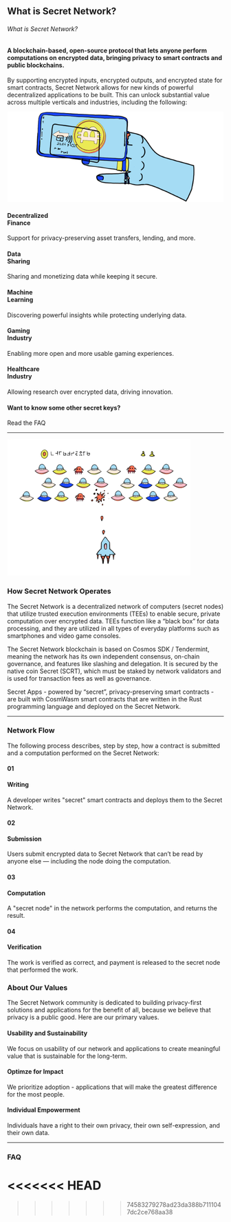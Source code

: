 <!-- Page title -->
<column>
<block>
<hero-title>

## What is Secret Network?

</hero-title>
</block>
</column>









<!-- Intro -->
<column class="spacer-s accent-red" number="2" number-s="1" weight="left">
<block>

###### What is Secret Network?

#### A <span>blockchain-based</span>, <span>open-source protocol</span> that lets anyone perform computations on encrypted data, bringing <span>privacy to smart contracts</span> and <span>public blockchains</span>.

By supporting encrypted inputs, encrypted outputs, and encrypted state for smart contracts, Secret Network allows for new kinds of powerful decentralized applications to be built. This can unlock substantial value across multiple verticals and industries, including the following:

</block>

<block>

![](../img/hand.png)

</block>

</column>









<!-- Industries -->
<column class="spacer-s" number="3" number-m="1" number-s="1">
<block>

<card-minimal class="accent-green">

#### Decentralized <br>Finance

Support for privacy-preserving asset transfers, lending, and more.

</card-minimal>

</block>

<block>

<card-minimal class="accent-green">

#### Data <br>Sharing

Sharing and monetizing data while keeping it secure.

</card-minimal>

</block>

<block>

<card-minimal class="accent-green">

#### Machine <br>Learning

Discovering powerful insights while protecting underlying data.

</card-minimal>

</block>

<block>

<card-minimal class="accent-green">

#### Gaming <br>Industry

Enabling more open and more usable gaming experiences.

</card-minimal>

</block>

<block>

<card-minimal class="accent-green">

#### Healthcare <br>Industry

Allowing research over encrypted data, driving innovation.

</card-minimal>

</block>

<block>

<card-minimal class="no-bg">

#### Want to know some other secret keys?

<btn>Read the FAQ</btn>

</card-minimal>

</block>

</column>









<!-- separator -->
<column>
<block>

<hr class="swirl-a"/>

</block>
</column>








<!-- How Secret Network Operates -->
<column class="spacer-s" weight="right" number="2" number-m="1" number-s="1">

<block>

![](../img/card-invaders.png)

</block>

<block>

### How Secret Network Operates

The Secret Network is a decentralized network of computers (secret nodes) that utilize trusted execution environments (TEEs) to enable secure, private computation over encrypted data. TEEs function like a “black box” for data processing, and they are utilized in all types of everyday platforms such as smartphones and video game consoles.

The Secret Network blockchain is based on Cosmos SDK / Tendermint, meaning the network has its own independent consensus, on-chain governance, and features like slashing and delegation. It is secured by the native coin Secret (SCRT), which must be staked by network validators and is used for transaction fees as well as governance.

Secret Apps - powered by “secret”, privacy-preserving smart contracts - are built with CosmWasm smart contracts that are written in the Rust programming language and deployed on the Secret Network.

</block>

</column>










<!-- separator -->
<column>
<block>

<hr class="swirl-b"/>

</block>
</column>








<!-- Block Header -->
<column number="2" number-m="1" number-s="1">

<block>

### Network Flow

The following process describes, step by step, how a contract is submitted and a computation performed on the Secret Network:

</block>

</column>









<!-- Network Flow -->
<column class="spacer-s" number="4" number-m="1" number-s="1">

<block>

<card-minimal class="accent-orange icon-next">

#### 01
#### Writing

A developer writes "secret" smart contracts and deploys them to the Secret Network.

</card-minimal>

</block>

<block>

<card-minimal class="accent-blue icon-next">

#### 02
#### Submission

Users submit encrypted data to Secret Network that can’t be read by anyone else — including the node doing the computation.

</card-minimal>

</block>

<block>

<card-minimal class="accent-yellow icon-next">

#### 03
#### Computation

A "secret node" in the network performs the computation, and returns the result.

</card-minimal>

</block>

<block>

<card-minimal class="accent-red">

#### 04
#### Verification

The work is verified as correct, and payment is released to the secret node that performed the work.

</card-minimal>

</block>

</column>










<!-- Block Header -->
<column>

<block>

### About Our Values

The Secret Network community is dedicated to building privacy-first solutions and applications for the benefit of all, because we believe that privacy is a public good. Here are our primary values.

</block>

</column>










<!-- Values -->
<column class="spacer-s" number="3" number-m="1" number-s="1">

<block>

<card-minimal class="accent-green">

#### Usability and Sustainability

We focus on usability of our network and applications to create meaningful value that is sustainable for the long-term.

</card-minimal>

</block>

<block>

<card-minimal class="accent-green">

#### Optimze for Impact

We prioritize adoption - applications that will make the greatest difference for the most people.

</card-minimal>

</block>

<block>

<card-minimal class="accent-green">

#### Individual Empowerment

Individuals have a right to their own privacy, their own self-expression, and their own data.

</card-minimal>

</block>


</column>










<!-- separator -->
<column>
<block>

<hr class="swirl-c"/>

</block>
</column>








<!-- block header -->
<column>

<block>

### FAQ

</block>

</column>









<!-- FAQ -->
<column>

<block>

<faq></faq>

</block>

<<<<<<< HEAD
</column>
=======
</column>


<!-- <column>

<block>

<secret-agents></secret-agents>

</block>

</column> -->
>>>>>>> 74583279278ad23da388b7111047dc2ce768aa38

